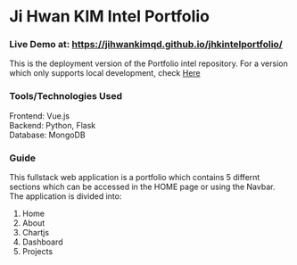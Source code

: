# Ji Hwan KIM Intel Portfolio
### Live Demo at: https://jihwankimqd.github.io/jhkintelportfolio/

This is the deployment version of the Portfolio intel repository. For a version which only supports local development, check [Here](https://github.com/jihwankimqd/PortfolioIntel)

### Tools/Technologies Used
Frontend: Vue.js  
Backend: Python, Flask  
Database: MongoDB

### Guide
This fullstack web application is a portfolio which contains 5 differnt sections which can be accessed in the HOME page or using the Navbar. The application is divided into:
1. Home
2. About
3. Chartjs
4. Dashboard
5. Projects
